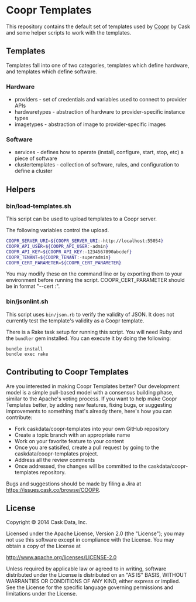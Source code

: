 # Coopr Templates

This repository contains the default set of templates used by [Coopr](http://coopr.io) by Cask and some helper scripts to work with the templates.

## Templates
Templates fall into one of two categories, templates which define hardware, and templates which define software.

### Hardware
- providers - set of credentials and variables used to connect to provider APIs
- hardwaretypes - abstraction of hardware to provider-specific instance types
- imagetypes - abstraction of image to provider-specific images

### Software
- services - defines how to operate (install, configure, start, stop, etc) a piece of software
- clustertemplates - collection of software, rules, and configuration to define a cluster

## Helpers

### bin/load-templates.sh

This script can be used to upload templates to a Coopr server.

The following variables control the upload.

```bash
COOPR_SERVER_URI=${COOPR_SERVER_URI:-http://localhost:55054}
COOPR_API_USER=${COOPR_API_USER:-admin}
COOPR_API_KEY=${COOPR_API_KEY:-1234567890abcdef}
COOPR_TENANT=${COOPR_TENANT:-superadmin}
COOPR_CERT_PARAMETER=${COOPR_CERT_PARAMETER}
```

You may modify these on the command line or by exporting them to your environment before running the script.
COOPR_CERT_PARAMETER should be in format "--cert <trust certificate path>:<trust certificate password>".

### bin/jsonlint.sh

This script uses `bin/json.rb` to verify the validity of JSON. It does not currently test the template's validity as a Coopr template.

There is a Rake task setup for running this script. You will need Ruby and the `bundler` gem installed. You can execute it by doing the following:

```
bundle install
bundle exec rake
```

## Contributing to Coopr Templates

Are you interested in making Coopr Templates better? Our development model is a simple
pull-based model with a consensus building phase, similar to the Apache's voting process.
If you want to help make Coopr Templates better, by adding new features, fixing bugs, or
suggesting improvements to something that's already there, here's how you can contribute:

 * Fork caskdata/coopr-templates into your own GitHub repository
 * Create a topic branch with an appropriate name
 * Work on your favorite feature to your content
 * Once you are satisifed, create a pull request by going to the caskdata/coopr-templates project.
 * Address all the review comments
 * Once addressed, the changes will be committed to the caskdata/coopr-templates repository.

Bugs and suggestions should be made by filing a Jira at https://issues.cask.co/browse/COOPR.

## License

   Copyright © 2014 Cask Data, Inc.

Licensed under the Apache License, Version 2.0 (the "License"); you may not use this
software except in compliance with the License. You may obtain a copy of the License at

http://www.apache.org/licenses/LICENSE-2.0

Unless required by applicable law or agreed to in writing, software distributed under the
License is distributed on an "AS IS" BASIS, WITHOUT WARRANTIES OR CONDITIONS OF ANY KIND,
either express or implied. See the License for the specific language governing permissions
and limitations under the License.
